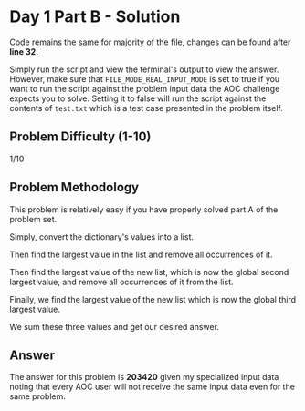 # Day 1 Part B - Solution

Code remains the same for majority of the file, changes can be found after **line 32.**

Simply run the script and view the terminal's output to view the answer. However, make sure that 
`FILE_MODE_REAL_INPUT_MODE` is set to true if you want to run the script against the problem input data the AOC challenge 
expects you to solve. Setting it to false will run the script against the contents of `test.txt` which is a 
test case presented in the problem itself. 

## Problem Difficulty (1-10)

1/10

## Problem Methodology

This problem is relatively easy if you have properly solved part A of the problem set.

Simply, convert the dictionary's values into a list.

Then find the largest value in the list and remove all occurrences of it.

Then find the largest value of the new list, which is now the global second largest value, and remove all occurrences 
of it from the list.

Finally, we find the largest value of the new list which is now the global third largest value.

We sum these three values and get our desired answer. 

## Answer

The answer for this problem is **203420** given my specialized input data noting that every AOC user will not receive the
same input data even for the same problem.